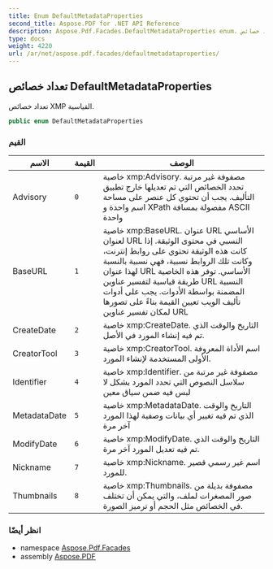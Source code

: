 ```yaml
---
title: Enum DefaultMetadataProperties
second_title: Aspose.PDF for .NET API Reference
description: Aspose.Pdf.Facades.DefaultMetadataProperties enum. تعداد خصائص XMP القياسية
type: docs
weight: 4220
url: /ar/net/aspose.pdf.facades/defaultmetadataproperties/
---
```

## تعداد خصائص DefaultMetadataProperties

تعداد خصائص XMP القياسية.

```csharp
public enum DefaultMetadataProperties
```

### القيم

| الاسم | القيمة | الوصف |
| --- | --- | --- |
| Advisory | `0` | خاصية xmp:Advisory. مصفوفة غير مرتبة تحدد الخصائص التي تم تعديلها خارج تطبيق التأليف. يجب أن تحتوي كل عنصر على مساحة اسم واحدة و XPath مفصولة بمسافة ASCII واحدة |
| BaseURL | `1` | خاصية xmp:BaseURL. عنوان URL الأساسي لعنوان URL النسبي في محتوى الوثيقة. إذا كانت هذه الوثيقة تحتوي على روابط إنترنت، وكانت تلك الروابط نسبية، فهي نسبية بالنسبة لهذا عنوان URL الأساسي. توفر هذه الخاصية طريقة قياسية لتفسير عناوين URL النسبية المضمنة بواسطة الأدوات. يجب على أدوات تأليف الويب تعيين القيمة بناءً على تصورها لمكان تفسير عناوين URL |
| CreateDate | `2` | خاصية xmp:CreateDate. التاريخ والوقت الذي تم فيه إنشاء المورد في الأصل. |
| CreatorTool | `3` | خاصية xmp:CreatorTool. اسم الأداة المعروفة الأولى المستخدمة لإنشاء المورد. |
| Identifier | `4` | خاصية xmp:Identifier. مصفوفة غير مرتبة من سلاسل النصوص التي تحدد المورد بشكل لا لبس فيه ضمن سياق معين |
| MetadataDate | `5` | خاصية xmp:MetadataDate. التاريخ والوقت الذي تم فيه تغيير أي بيانات وصفية لهذا المورد آخر مرة |
| ModifyDate | `6` | خاصية xmp:ModifyDate. التاريخ والوقت الذي تم فيه تعديل المورد آخر مرة. |
| Nickname | `7` | خاصية xmp:Nickname. اسم غير رسمي قصير للمورد. |
| Thumbnails | `8` | خاصية xmp:Thumbnails. مصفوفة بديلة من صور المصغرات لملف، والتي يمكن أن تختلف في الخصائص مثل الحجم أو ترميز الصورة. |

### انظر أيضًا

* namespace [Aspose.Pdf.Facades](../../aspose.pdf.facades/)
* assembly [Aspose.PDF](../../)